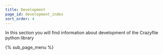 ```yaml
---
title: Development
page_id: development_index
sort_order: 4
---
```


In this section you will find information about development of the Crazyflie python library

{% sub_page_menu %}

